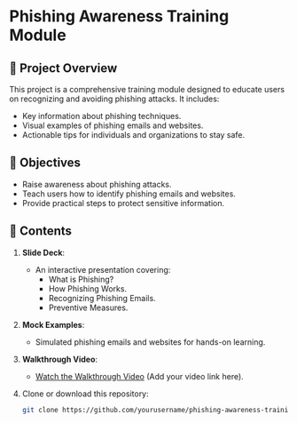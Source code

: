 # Phishing Awareness Training Module

## 🚨 Project Overview
This project is a comprehensive training module designed to educate users on recognizing and avoiding phishing attacks. It includes:
- Key information about phishing techniques.
- Visual examples of phishing emails and websites.
- Actionable tips for individuals and organizations to stay safe.

## 🎯 Objectives
- Raise awareness about phishing attacks.
- Teach users how to identify phishing emails and websites.
- Provide practical steps to protect sensitive information.

## 📂 Contents
1. **Slide Deck**:
   - An interactive presentation covering:
     - What is Phishing?
     - How Phishing Works.
     - Recognizing Phishing Emails.
     - Preventive Measures.

2. **Mock Examples**:
   - Simulated phishing emails and websites for hands-on learning.

3. **Walkthrough Video**:
   - [Watch the Walkthrough Video](#) (Add your video link here).

1. Clone or download this repository:
   ```bash
   git clone https://github.com/yourusername/phishing-awareness-training.git
